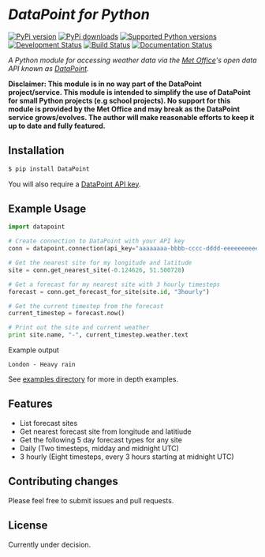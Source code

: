 # _DataPoint for Python_
[![PyPi version](https://pypip.in/version/datapoint/badge.svg)](https://pypi.python.org/pypi/datapoint/)
[![PyPi downloads](https://pypip.in/download/datapoint/badge.svg)](https://pypi.python.org/pypi/datapoint/)
[![Supported Python versions](https://pypip.in/py_versions/datapoint/badge.svg)](https://pypi.python.org/pypi/datapoint/)
[![Development Status](https://pypip.in/status/datapoint/badge.svg)](https://pypi.python.org/pypi/datapoint/)
[![Build Status](https://travis-ci.org/jacobtomlinson/datapoint-python.svg?branch=master)](https://travis-ci.org/jacobtomlinson/datapoint-python)
[![Documentation Status](https://readthedocs.org/projects/datapoint-python/badge/?version=latest)](https://readthedocs.org/projects/datapoint-python/)


_A Python module for accessing weather data via the [Met Office](http://www.metoffice.gov.uk/)'s open data API
known as [DataPoint](http://www.metoffice.gov.uk/datapoint)._

__Disclaimer: This module is in no way part of the DataPoint project/service.
This module is intended to simplify the use of DataPoint for small Python projects (e.g school projects).
No support for this module is provided by the Met Office and may break as the DataPoint service grows/evolves.
The author will make reasonable efforts to keep it up to date and fully featured.__

## Installation

```Bash
$ pip install DataPoint
```

You will also require a [DataPoint API key](http://www.metoffice.gov.uk/datapoint/API).
## Example Usage

```Python
import datapoint

# Create connection to DataPoint with your API key
conn = datapoint.connection(api_key="aaaaaaaa-bbbb-cccc-dddd-eeeeeeeeeeee")

# Get the nearest site for my longitude and latitude
site = conn.get_nearest_site(-0.124626, 51.500728)

# Get a forecast for my nearest site with 3 hourly timesteps
forecast = conn.get_forecast_for_site(site.id, "3hourly")

# Get the current timestep from the forecast
current_timestep = forecast.now()

# Print out the site and current weather
print site.name, "-", current_timestep.weather.text

```

Example output
```
London - Heavy rain
```

See [examples directory](https://github.com/jacobtomlinson/datapoint-python/tree/master/examples) for more in depth examples.

## Features
 * List forecast sites
 * Get nearest forecast site from longitude and latitiude
 * Get the following 5 day forecast types for any site
  * Daily (Two timesteps, midday and midnight UTC)
  * 3 hourly (Eight timesteps, every 3 hours starting at midnight UTC)

## Contributing changes

Please feel free to submit issues and pull requests.

## License

Currently under decision.
